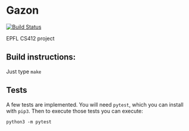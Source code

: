 # Gazon

[![Build Status](https://travis-ci.com/poechsel/gazon.svg?token=G2RPssxKyYp3kDV9Yo3a&branch=master)](https://travis-ci.com/poechsel/gazon)

EPFL CS412 project

## Build instructions:

Just type `make`

## Tests

A few tests are implemented. You will need `pytest`, which you can install with `pip3`. Then to execute those tests you can execute:
```
python3 -m pytest
```
